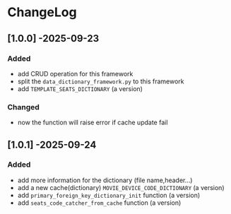 # ChangeLog

## [1.0.0] -2025-09-23
### Added
- add CRUD operation for this framework
- split the `data_dictionary_framework.py` to this framework
- add `TEMPLATE_SEATS_DICTIONARY` (a version)
### Changed
- now the function will raise error if cache update fail

## [1.0.1] -2025-09-24
### Added
- add more information for the dictionary (file name,header...)
- add a new cache(dictionary) `MOVIE_DEVICE_CODE_DICTIONARY` (a version)
- add `primary_foreign_key_dictionary_init` function (a version)
- add `seats_code_catcher_from_cache` function (a version)
